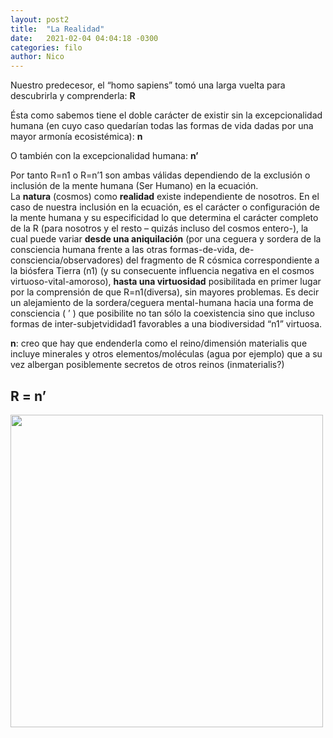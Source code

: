 ```yaml
---
layout: post2
title:  "La Realidad"
date:   2021-02-04 04:04:18 -0300
categories: filo
author: Nico
---
```




Nuestro predecesor, el “homo sapiens” tomó una larga vuelta para descubrirla y comprenderla:
**R**

Ésta como sabemos tiene el doble carácter de existir sin la excepcionalidad humana (en cuyo caso quedarían todas las formas de vida dadas por una mayor armonía ecosistémica):
**n**

O también con la excepcionalidad humana:
**n’**

Por tanto R=n1 o R=n’1 son ambas válidas dependiendo de la exclusión o inclusión de la mente humana (Ser Humano) en la ecuación.  
La **natura** (cosmos) como **realidad** existe independiente de nosotros.
En el caso de nuestra inclusión en la ecuación, es el carácter o configuración de la mente humana y su especificidad lo que determina el carácter completo de la R (para nosotros y el resto – quizás incluso del cosmos entero-), la cual puede variar **desde una aniquilación** (por una ceguera y sordera de la consciencia humana frente a las otras formas-de-vida, de-consciencia/observadores) del fragmento de R cósmica correspondiente a la biósfera Tierra (n1) (y su consecuente influencia negativa en el cosmos virtuoso-vital-amoroso),  **hasta una virtuosidad** posibilitada en primer lugar por la comprensión de que R=n1(diversa), sin mayores problemas. Es decir un alejamiento de la sordera/ceguera mental-humana hacia una forma de consciencia ( ’ ) que posibilite no tan sólo la coexistencia sino que incluso formas de inter-subjetvididad1 favorables a una biodiversidad “n1” virtuosa.

**n**: creo que hay que endenderla como el reino/dimensión materialis que incluye minerales y otros elementos/moléculas (agua por ejemplo) que a su vez albergan posiblemente secretos de otros reinos (inmaterialis?)


## R = n’

<img src="/pruebablog/archivos/abstracciones_necesarias.jpeg" width="500"/>
